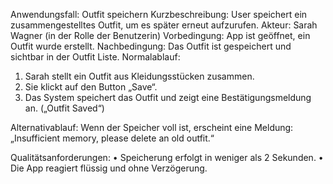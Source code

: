 Anwendungsfall: Outfit speichern 
Kurzbeschreibung: User speichert ein zusammengestelltes Outfit, um es später erneut aufzurufen. 
Akteur: Sarah Wagner (in der Rolle der Benutzerin)
Vorbedingung: App ist geöffnet, ein Outfit wurde erstellt. 
Nachbedingung: Das Outfit ist gespeichert und sichtbar in der Outfit Liste. 
Normalablauf: 
1.	Sarah stellt ein Outfit aus Kleidungsstücken zusammen. 
2.	Sie klickt auf den Button „Save“. 
3.	Das System speichert das Outfit und zeigt eine Bestätigungsmeldung an. („Outfit Saved“)

Alternativablauf: Wenn der Speicher voll ist, erscheint eine Meldung: „Insufficient memory, please delete an old outfit.“ 

Qualitätsanforderungen: 
•	Speicherung erfolgt in weniger als 2 Sekunden. 
•	Die App reagiert flüssig und ohne Verzögerung. 
